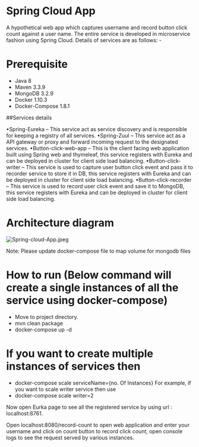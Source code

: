# Spring Cloud App
A hypothetical web app which captures username and record button click count against a user name. The entire service is developed in microservice fashion using Spring Cloud. Details of services are as follows: - 

# Prerequisite
- Java 8
- Maven 3.3.9
- MongoDB 3.2.9
- Docker 1.10.3
- Docker-Compose 1.8.1

##Services details

•Spring-Eureka – This service act as service discovery and is responsible for keeping a registry of all services.
•Spring-Zuul – This service act as a API gateway or proxy and forward incoming request to the designated services.
•Button-click-web-app – This is the client facing web application built using Spring web and thymeleaf, this service  registers with Eureka and can be deployed in cluster for client side load balancing.
•Button-click-writer – This service is used to capture user button click event and pass it to recorder service to store it in DB, this service registers with Eureka and can be deployed in cluster for client side load balancing.
•Button-click-recorder – This service is used to record user click event and save it to MongoDB, this service registers with Eureka and can be deployed in cluster for client side load balancing.

# Architecture diagram
![Spring-cloud-App.jpeg](https://www.dropbox.com/s/9udbcv3nmhvzifh/Spring-cloud-App.jpeg?dl=0&raw=1)

Note: Please update docker-compose file to map volume for mongodb files 

# How to run (Below command will create a single instances of all the service using docker-compose)

- Move to project directory.
- mvn clean package
- docker-compose up -d

# If you want to create multiple instances of services then

- docker-compose scale serviceName={no. Of Instances}
For example, if you want to scale writer service then use
- docker-compose scale writer=2

Now open Eurka page to see all the registered service by using url : localhost:8761.

Open localhost:8080/record-count to open web application and enter your username and click on count button to record click count, open console logs to see the request served by various instances.


